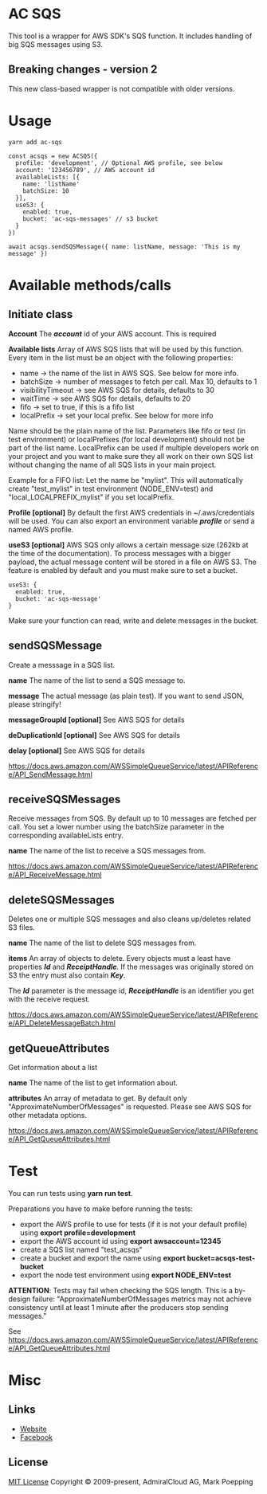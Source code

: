 # AC SQS
This tool is a wrapper for AWS SDK's SQS function. It includes handling of big SQS messages using S3.

## Breaking changes - version 2
This new class-based wrapper is not compatible with older versions. 

# Usage

```
yarn add ac-sqs

const acsqs = new ACSQS({
  profile: 'development', // Optional AWS profile, see below
  account: '123456789', // AWS account id
  availableLists: [{
    name: 'listName'
    batchSize: 10
  }],
  useS3: {
    enabled: true,
    bucket: 'ac-sqs-messages' // s3 bucket
  }
})

await acsqs.sendSQSMessage({ name: listName, message: 'This is my message' })
```

# Available methods/calls
## Initiate class
**Account**
The ***account*** id of your AWS account. This is required

**Available lists**
Array of AWS SQS lists that will be used by this function. Every item in the list must be an object with the following properties:
+ name -> the name of the list in AWS SQS. See below for more info.
+ batchSize -> number of messages to fetch per call. Max 10, defaults to 1
+ visibilityTimeout -> see AWS SQS for details, defaults to 30
+ waitTime -> see AWS SQS for details, defaults to 20
+ fifo -> set to true, if this is a fifo list
+ localPrefix -> set your local prefix. See below for more info

Name should be the plain name of the list. Parameters like fifo or test (in test environment) or localPrefixes (for local development) should not be part of the list name. LocalPrefix can be used if multiple developers work on your project and you want to make sure they all work on their own SQS list without changing the name of all SQS lists in your main project.

Example for a FIFO list:
Let the name be "mylist". This will automatically create "test_mylist" in test environment (NODE_ENV=test) and "local_LOCALPREFIX_mylist" if you set localPrefix.

**Profile [optional]**
By default the first AWS credentials in ~/.aws/credentials will be used.  You can also export an environment variable ***profile*** or send a named AWS profile.

**useS3 [optional]**
AWS SQS only allows a certain message size (262kb at the time of the documentation). To process messages with a bigger payload, the actual message content will be stored in a file on AWS S3. The feature is enabled by default and you must make sure to set a bucket.

```
useS3: {
  enabled: true,
  bucket: 'ac-sqs-message'
}
```

Make sure your function can read, write and delete messages in the bucket.

## sendSQSMessage
Create a messsage in a SQS list.

**name**
The name of the list to send a SQS message to.

**message**
The actual message (as plain test). If you want to send JSON, please stringify!

**messageGroupId [optional]**
See AWS SQS for details

**deDuplicationId [optional]**
See AWS SQS for details

**delay [optional]**
See AWS SQS for details

https://docs.aws.amazon.com/AWSSimpleQueueService/latest/APIReference/API_SendMessage.html

## receiveSQSMessages
Receive messages from SQS. By default up to 10 messages are fetched per call. You set a lower number using the batchSize parameter in the corresponding availableLists entry. 

**name**
The name of the list to receive a SQS messages from.

https://docs.aws.amazon.com/AWSSimpleQueueService/latest/APIReference/API_ReceiveMessage.html

## deleteSQSMessages
Deletes one or multiple SQS messages and also cleans up/deletes related S3 files.

**name**
The name of the list to delete SQS messages from.

**items**
An array of objects to delete. Every objects must a least have properties ***Id*** and ***ReceiptHandle***. If the messages was originally stored on S3 the entry must also contain ***Key***.

The ***Id*** parameter is the message id, ***ReceiptHandle*** is an identifier you get with the receive request.

https://docs.aws.amazon.com/AWSSimpleQueueService/latest/APIReference/API_DeleteMessageBatch.html

## getQueueAttributes
Get information about a list

**name**
The name of the list to get information about.

**attributes**
An array of metadata to get. By default only "ApproximateNumberOfMessages" is requested. Please see AWS SQS for other metadata options.

https://docs.aws.amazon.com/AWSSimpleQueueService/latest/APIReference/API_GetQueueAttributes.html

# Test
You can run tests using **yarn run test**.

Preparations you have to make before running the tests:

+ export the AWS profile to use for tests (if it is not your default profile) using  **export profile=development**
+ export the AWS account id using **export awsaccount=12345**
+ create a SQS list named "test_acsqs"
+ create a bucket and export the name using **export bucket=acsqs-test-bucket**
+ export the node test environment using **export NODE_ENV=test**

**ATTENTION**: Tests may fail when checking the SQS length. This is a by-design failure:
"ApproximateNumberOfMessages metrics may not achieve consistency until at least 1 minute after the producers stop sending messages."

See https://docs.aws.amazon.com/AWSSimpleQueueService/latest/APIReference/API_GetQueueAttributes.html

# Misc
## Links
- [Website](https://www.admiralcloud.com/)
- [Facebook](https://www.facebook.com/MediaAssetManagement/)

## License
[MIT License](https://opensource.org/licenses/MIT) Copyright © 2009-present, AdmiralCloud AG, Mark Poepping
